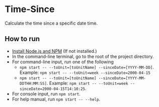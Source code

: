 # Time-Since
Calculate the time since a specific date time.

## How to run
- [Install Node.js and NPM](https://nodejs.org/en/download) (If not installed.)
- In the command-line terminal, go to the root of the project directory.
- For command-line input, run one of the following
    - `npm start -- --toUnit=[toUnitName] --sinceDate=[YYYY-MM-DD]`. Example: `npm start -- --toUnit=week --sinceDate=2000-04-15`
    - `npm start -- --toUnit=[toUnitName] --sinceDate=[YYYY-MM-DDTHH:MM:SS]`. Example: `npm start -- --toUnit=week --sinceDate=2000-04-15T14:10:25`.
- For console input, run `npm start`.
- For help manual, run `npm start -- --help`.
